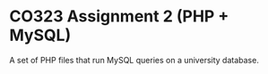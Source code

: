 # CO323 Assignment 2 (PHP + MySQL)

A set of PHP files that run MySQL queries on a university database.